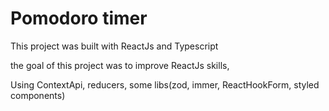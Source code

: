 # Pomodoro timer

This project was built with ReactJs and Typescript

the goal of this project was to improve ReactJs skills, 

Using ContextApi, reducers, some libs(zod, immer, ReactHookForm, styled components)


